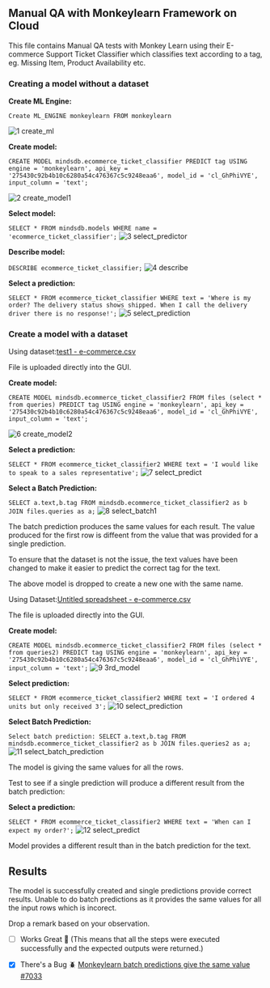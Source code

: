 ## Manual QA with Monkeylearn Framework on Cloud

This file contains Manual QA tests with Monkey Learn using their E-commerce Support Ticket Classifier which classifies text according to a tag, eg. Missing Item, Product Availability etc.

### Creating a model without a dataset
**Create ML Engine:**

`Create ML_ENGINE monkeylearn
FROM monkeylearn`

![1 create_ml](https://github.com/mindsdb/mindsdb/assets/32901682/f5d8d2f6-5267-4c6b-818a-50aa6b157647)


**Create model:**

`CREATE MODEL mindsdb.ecommerce_ticket_classifier
PREDICT tag
USING
engine = 'monkeylearn',
api_key = '275430c92b4b10c6280a54c476367c5c9248eaa6',
model_id = 'cl_GhPhiVYE',
input_column = 'text';`

![2 create_model1](https://github.com/mindsdb/mindsdb/assets/32901682/4e6f60db-ceac-409a-90c8-c64999a860c3)


**Select model:**

`SELECT * FROM mindsdb.models WHERE name = 'ecommerce_ticket_classifier';`
![3 select_predictor](https://github.com/mindsdb/mindsdb/assets/32901682/409e6fcd-a9e7-44e5-ac6e-0ed1c9e09648)


**Describe model:**

`DESCRIBE ecommerce_ticket_classifier;`
![4 describe](https://github.com/mindsdb/mindsdb/assets/32901682/4c9b110d-3b98-4db4-86bd-5514267fc622)


**Select a prediction:**

`SELECT * FROM ecommerce_ticket_classifier
WHERE text = 'Where is my order? The delivery status shows shipped. When I call the delivery driver there is no response!';`
![5 select_prediction](https://github.com/mindsdb/mindsdb/assets/32901682/f8b8d4fc-ed95-4c87-8909-3e2d54e1c49a)


### Create a model with a dataset

Using dataset:[test1 - e-commerce.csv](https://github.com/mindsdb/mindsdb/files/12292862/test1.-.e-commerce.csv)

File is uploaded directly into the GUI.

**Create model:**

`CREATE MODEL mindsdb.ecommerce_ticket_classifier2
FROM files (select * from queries)
PREDICT tag
USING
engine = 'monkeylearn',
api_key = '275430c92b4b10c6280a54c476367c5c9248eaa6',
model_id = 'cl_GhPhiVYE',
input_column = 'text';`

![6 create_model2](https://github.com/mindsdb/mindsdb/assets/32901682/8380fad9-57c9-4fcf-9b6b-b7ca4f0702f9)


**Select a prediction:**

`SELECT * FROM ecommerce_ticket_classifier2
WHERE text = 'I would like to speak to a sales representative';`
![7 select_predict](https://github.com/mindsdb/mindsdb/assets/32901682/160f36d9-d28c-46a0-aa02-585c15d59833)


**Select a Batch Prediction:**

`SELECT a.text,b.tag
FROM mindsdb.ecommerce_ticket_classifier2 as b
JOIN files.queries as a;`
![8 select_batch1](https://github.com/mindsdb/mindsdb/assets/32901682/e0f4cfd3-5f79-4b6f-98d8-71f0838d99c9)


The batch prediction produces the same values for each result. The value produced for the first row is diffeent from the value that was provided for a single prediction.

To ensure that the dataset is not the issue, the text values have been changed  to make it easier to predict the correct tag for the text. 

The above model is dropped to create a new one with the same name.

Using Dataset:[Untitled spreadsheet - e-commerce.csv](https://github.com/mindsdb/mindsdb/files/12292892/Untitled.spreadsheet.-.e-commerce.csv)

The file is uploaded directly into the GUI.

**Create model:**

`CREATE MODEL mindsdb.ecommerce_ticket_classifier2
FROM files (select * from queries2)
PREDICT tag
USING
engine = 'monkeylearn',
api_key = '275430c92b4b10c6280a54c476367c5c9248eaa6',
model_id = 'cl_GhPhiVYE',
input_column = 'text';`
![9 3rd_model](https://github.com/mindsdb/mindsdb/assets/32901682/a27f4b5e-fbd2-4ea7-a8d8-b097e9621aa2)


**Select prediction:**

`SELECT * FROM ecommerce_ticket_classifier2
WHERE text = 'I ordered 4 units but only received 3';`
![10 select_prediction](https://github.com/mindsdb/mindsdb/assets/32901682/7189ece9-09c5-4f73-95cd-a5f5f34d65fb)


**Select Batch Prediction:**

`Select batch prediction:
SELECT a.text,b.tag FROM mindsdb.ecommerce_ticket_classifier2 as b JOIN files.queries2 as a;`
![11 select_batch_prediction](https://github.com/mindsdb/mindsdb/assets/32901682/d91c4835-2163-459e-9d97-936fb19d130a)


The model is giving the same values for all the rows. 

Test to see if a single prediction will produce a different result from the batch prediction:

**Select a prediction:**

`SELECT * FROM ecommerce_ticket_classifier2 WHERE text = 'When can I expect my order?';`
![12 select_predict](https://github.com/mindsdb/mindsdb/assets/32901682/5d184826-319e-4e4c-827b-163c01c6f5e3)

Model provides a different result than in the batch prediction for the text.

## Results

The model is successfully created and single predictions provide correct results. Unable to do batch predictions as it provides the same values for all the input rows which is incorect.


Drop a remark based on your observation.
- [ ] Works Great 💚 (This means that all the steps were executed successfully and the expected outputs were returned.)
- [X] There's a Bug 🪲 [Monkeylearn batch predictions give the same value #7033](https://github.com/mindsdb/mindsdb/issues/7033) 



